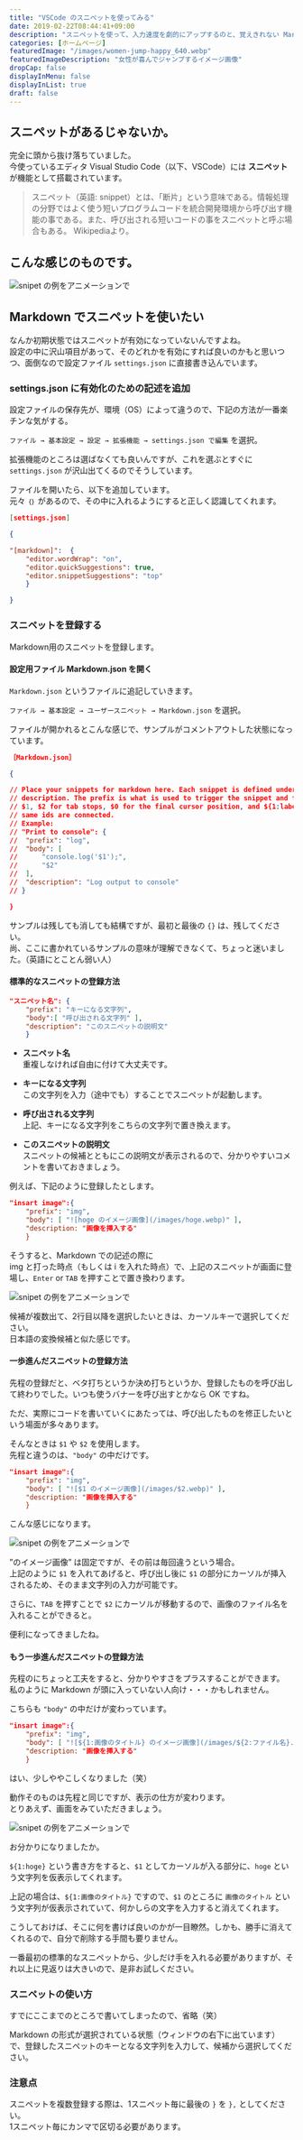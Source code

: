 ```yaml
---
title: "VSCode のスニペットを使ってみる"
date: 2019-02-22T08:44:41+09:00
description: "スニペットを使って、入力速度を劇的にアップするのと、覚えきれない Markdown を調べずに使う。"
categories: [ホームページ]
featuredImage: "/images/women-jump-happy_640.webp"
featuredImageDescription: "女性が喜んでジャンプするイメージ画像"
dropCap: false
displayInMenu: false
displayInList: true
draft: false
---
```

## スニペットがあるじゃないか。
完全に頭から抜け落ちていました。  
今使っているエディタ Visual Studio Code（以下、VSCode）には **スニペット** が機能として搭載されています。

> スニペット（英語: snippet）とは、「断片」という意味である。情報処理の分野ではよく使う短いプログラムコードを統合開発環境から呼び出す機能の事である。また、呼び出される短いコードの事をスニペットと呼ぶ場合もある。  Wikipediaより。

## こんな感じのものです。
<img src="/images/VSCode-snipet-01.gif" alt="snipet の例をアニメーションで" style="max-width:640px;">

## Markdown でスニペットを使いたい
なんか初期状態ではスニペットが有効になっていないんですよね。  
設定の中に沢山項目があって、そのどれかを有効にすれば良いのかもと思いつつ、面倒なので設定ファイル `settings.json` に直接書き込んでいます。

### settings.json に有効化のための記述を追加
設定ファイルの保存先が、環境（OS）によって違うので、下記の方法が一番楽チンな気がする。

` ファイル → 基本設定 → 設定 → 拡張機能 → settings.json で編集 ` を選択。  

拡張機能のところは選ばなくても良いんですが、これを選ぶとすぐに `settings.json` が沢山出てくるのでそうしています。

ファイルを開いたら、以下を追加しています。  
元々 `｛｝` があるので、その中に入れるようにすると正しく認識してくれます。

```json
[settings.json]

{

"[markdown]":  {
    "editor.wordWrap": "on",
    "editor.quickSuggestions": true,
    "editor.snippetSuggestions": "top"
    }

}
```

### スニペットを登録する
Markdown用のスニペットを登録します。

#### 設定用ファイル Markdown.json を開く
`Markdown.json` というファイルに追記していきます。

`ファイル → 基本設定 → ユーザースニペット → Markdown.json` を選択。

ファイルが開かれるとこんな感じで、サンプルがコメントアウトした状態になっています。 

```json
［Markdown.json］

{

// Place your snippets for markdown here. Each snippet is defined under a snippet name and has a prefix, body and 
// description. The prefix is what is used to trigger the snippet and the body will be expanded and inserted. Possible variables are:
// $1, $2 for tab stops, $0 for the final cursor position, and ${1:label}, ${2:another} for placeholders. Placeholders with the 
// same ids are connected.
// Example:
// "Print to console": {
// 	"prefix": "log",
// 	"body": [
// 		"console.log('$1');",
// 		"$2"
// 	],
// 	"description": "Log output to console"
// }

}
```

サンプルは残しても消しても結構ですが、最初と最後の `{}` は、残してください。  
尚、ここに書かれているサンプルの意味が理解できなくて、ちょっと迷いました。（英語にとことん弱い人）  

#### 標準的なスニペットの登録方法

```json
"スニペット名": {
    "prefix": "キーになる文字列",
    "body":[ "呼び出される文字列" ],
    "description": "このスニペットの説明文"
    }
```

* **スニペット名**  
重複しなければ自由に付けて大丈夫です。  

* **キーになる文字列**  
この文字列を入力（途中でも）することでスニペットが起動します。  

* **呼び出される文字列**  
上記、キーになる文字列をこちらの文字列で置き換えます。  

* **このスニペットの説明文**  
スニペットの候補とともにこの説明文が表示されるので、分かりやすいコメントを書いておきましょう。

例えば、下記のように登録したとします。

```json
"insart image":{
    "prefix": "img",
    "body": [ "![hoge のイメージ画像](/images/hoge.webp)" ],
    "description: "画像を挿入する"
    }
```

そうすると、Markdown での記述の際に  
img と打った時点（もしくは i を入れた時点）で、上記のスニペットが画面に登場し、`Enter` or `TAB` を押すことで置き換わります。

<img src="/images/VSCode-snipet-01.gif" alt="snipet の例をアニメーションで" style="max-width:640px;">

候補が複数出て、2行目以降を選択したいときは、カーソルキーで選択してください。  
日本語の変換候補と似た感じです。

#### 一歩進んだスニペットの登録方法
先程の登録だと、ベタ打ちというか決め打ちというか、登録したものを呼び出して終わりでした。いつも使うバナーを呼び出すとかなら OK ですね。  

ただ、実際にコードを書いていくにあたっては、呼び出したものを修正したいという場面が多々あります。  

そんなときは `$1` や `$2` を使用します。  
先程と違うのは、`"body"` の中だけです。

```json
"insart image":{
    "prefix": "img",
    "body": [ "![$1 のイメージ画像](/images/$2.webp)" ],
    "description: "画像を挿入する"
    }
```

こんな感じになります。

<img src="/images/VSCode-snipet-02.gif" alt="snipet の例をアニメーションで" style="max-width:640px;">

”のイメージ画像” は固定ですが、その前は毎回違うという場合。  
上記のように `$1` を入れてあげると、呼び出し後に `$1` の部分にカーソルが挿入されるため、そのまま文字列の入力が可能です。

さらに、`TAB` を押すことで `$2` にカーソルが移動するので、画像のファイル名を入れることができると。  

便利になってきましたね。

#### もう一歩進んだスニペットの登録方法
先程のにちょっと工夫をすると、分かりやすさをプラスすることができます。  
私のように Markdown が頭に入っていない人向け・・・かもしれません。

こちらも `"body"` の中だけが変わっています。

```json
"insart image":{
    "prefix": "img",
    "body": [ "![${1:画像のタイトル} のイメージ画像](/images/${2:ファイル名}.webp)" ],
    "description: "画像を挿入する"
    }
```

はい、少しややこしくなりました（笑）

動作そのものは先程と同じですが、表示の仕方が変わります。  
とりあえず、画面をみていただきましょう。

<img src="/images/VSCode-snipet-03.gif" alt="snipet の例をアニメーションで" style="max-width:640px;">

お分かりになりましたか。

`${1:hoge}` という書き方をすると、`$1` としてカーソルが入る部分に、`hoge` という文字列を仮表示してくれます。

上記の場合は、`${1:画像のタイトル}` ですので、`$1` のところに `画像のタイトル` という文字列が仮表示されていて、何かしらの文字を入力すると消えてくれます。

こうしておけば、そこに何を書けば良いのかが一目瞭然。しかも、勝手に消えてくれるので、自分で削除する手間も要りません。  

一番最初の標準的なスニペットから、少しだけ手を入れる必要がありますが、それ以上に見返りは大きいので、是非お試しください。

### スニペットの使い方
すでにここまでのところで書いてしまったので、省略（笑）

Markdown の形式が選択されている状態（ウィンドウの右下に出ています）で、登録したスニペットのキーとなる文字列を入力して、候補から選択してください。

### 注意点
スニペットを複数登録する際は、1スニペット毎に最後の `}` を `},` としてください。  
1スニペット毎にカンマで区切る必要があります。